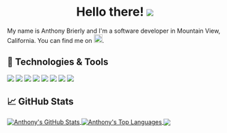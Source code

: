 <h1 align="center">Hello there! <img src="https://github.com/user-attachments/assets/18ca9ebc-6f55-4b53-94df-8e4975940f07"/></h1>

My name is Anthony Brierly and I'm a software developer in Mountain View, California. You can find me on <a href="https://linkedin/in/tony-brierly"><img src="https://github.com/user-attachments/assets/ee5cef57-23f2-4611-bc87-d5e36ec507ab" width="20" alt="LinkedIn"/></a>.

## 🔧 Technologies & Tools

![](https://img.shields.io/badge/Code-Typescript-informational?style=flat&logo=typescript&logoColor=white&color=3994e0)
![](https://img.shields.io/badge/Code-Python-informational?style=flat&logo=python&logoColor=white&color=3994e0)
![](https://img.shields.io/badge/Code-Java-informational?style=flat&logo=coffeescript&logoColor=white&color=3994e0)
![](https://img.shields.io/badge/Tools-React-informational?style=flat&logo=react&logoColor=white&color=3994e0)
![](https://img.shields.io/badge/Tools-NodeJS-informational?style=flat&logo=nodedotjs&logoColor=white&color=3994e0)
![](https://img.shields.io/badge/Tools-ExpressJS-informational?style=flat&color=3994e0)
![](https://img.shields.io/badge/Database-MongoDB-informational?style=flat&logo=mongoDB&logoColor=white&color=3994e0)
![](https://img.shields.io/badge/Database-MySQL-informational?style=flat&logo=mysql&logoColor=white&color=3994e0)

## &#x1f4c8; GitHub Stats

<a href="https://github.com/tonyb650/tonyb650">
  <img align="center" src="https://github-readme-stats.vercel.app/api?username=tonyb650&show_icons=true&line_height=27&count_private=true&title_color=ffffff&text_color=c9cacc&icon_color=3994e0&bg_color=1d1f21" alt="Anthony's GitHub Stats" />
</a>

<a href="https://github.com/tonyb650/tonyb650">
  <img align="center" src="https://github-readme-stats.vercel.app/api/top-langs?username=tonyb650&show_icons=true&line_height=27&count_private=true&title_color=ffffff&text_color=c9cacc&icon_color=3994e0&bg_color=1d1f21" alt="Anthony's Top Languages" />
</a>

<a href="https://github.com/tonyb650/game-finder">
  <img align="center" src="https://github-readme-stats.vercel.app/api/pin/?username=tonyb650&repo=game-finder&title_color=ffffff&text_color=c9cacc&icon_color=3994e0&bg_color=1d1f21" />
</a>

<!-- links to social media accounts -->
[3]: https://www.linkedin.com/in/tony-brierly/


<!-- Resources -->
<!-- Icons: https://simpleicons.org/ -->
<!-- GitHub Stats: https://github.com/anuraghazra/github-readme-stats -->
<!-- Emojis: https://emojipedia.org/emoji/ -->
<!-- HTML Emojis: https://www.fileformat.info/index.htm -->
<!-- Shields: https://shields.io/ -->
<!-- Awesome GitHub Profile README: https://github.com/abhisheknaiidu/awesome-github-profile-readme -->
